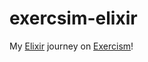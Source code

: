 # exercsim-elixir
My [Elixir](https://elixir-lang.org/) journey on [Exercism](https://exercism.org)!
